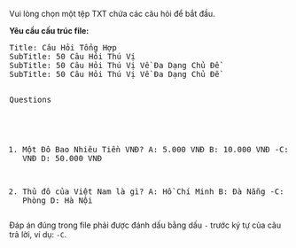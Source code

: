 <!DOCTYPE html>
<html lang="en">
<head>
    <meta charset="UTF-8">
    <meta name="viewport" content="width=device-width, initial-scale=1.0">
    <link rel="stylesheet" type="text/css" href="styles.css">
</head>
<body>
    <div id="instructions">
        <p>Vui lòng chọn một tệp TXT chứa các câu hỏi để bắt đầu.</p>
        <p><strong>Yêu cầu cấu trúc file:</strong></p>
        <pre>
Title: Câu Hỏi Tổng Hợp
SubTitle: 50 Câu Hỏi Thú Vị
SubTitle: 50 Câu Hỏi Thú Vị Về Đa Dạng Chủ Đề
SubTitle: 50 Câu Hỏi Thú Vị Về Đa Dạng Chủ Đề

Questions
1. Một Đô Bao Nhiêu Tiền VNĐ?
A: 5.000 VNĐ
B: 10.000 VNĐ
-C: 25.000 VNĐ
D: 50.000 VNĐ

2. Thủ đô của Việt Nam là gì?
A: Hồ Chí Minh
B: Đà Nẵng
-C: Hải Phòng
D: Hà Nội
        </pre>
        <p>Đáp án đúng trong file phải được đánh dấu bằng dấu <code>-</code> trước ký tự của câu trả lời, ví dụ:
            <code>-C</code>.
        </p>
    </div>
</body>
</html>
